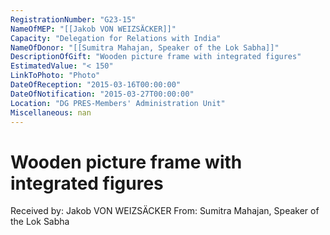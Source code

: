 ```yaml
---
RegistrationNumber: "G23-15"
NameOfMEP: "[[Jakob VON WEIZSÄCKER]]"
Capacity: "Delegation for Relations with India"
NameOfDonor: "[[Sumitra Mahajan, Speaker of the Lok Sabha]]"
DescriptionOfGift: "Wooden picture frame with integrated figures"
EstimatedValue: "< 150"
LinkToPhoto: "Photo"
DateOfReception: "2015-03-16T00:00:00"
DateOfNotification: "2015-03-27T00:00:00"
Location: "DG PRES-Members' Administration Unit"
Miscellaneous: nan
---
```


# Wooden picture frame with integrated figures

Received by: Jakob VON WEIZSÄCKER
From: Sumitra Mahajan, Speaker of the Lok Sabha
